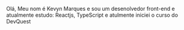 Olá, 
Meu nom é Kevyn Marques e sou um desenolvedor front-end e 
atualmente estudo:
Reactjs, TypeScript e atulmente iniciei o curso do DevQuest
        
 
